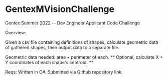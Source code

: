 # GentexMVisionChallenge
Gentex Summer 2022 -- Dev Engineer Applicant Code Challenge

Overview:

Given a csv file containing definitions of shapes, calculate geometric data of gathered shapes, then output data to a separate file.

Geometric data needed: area + perimeter of each.
** Optional, calculate X + Y coordinates of each shape's centroid. **

Reqs:
Written in C#.
Submitted via Github repository link. 




